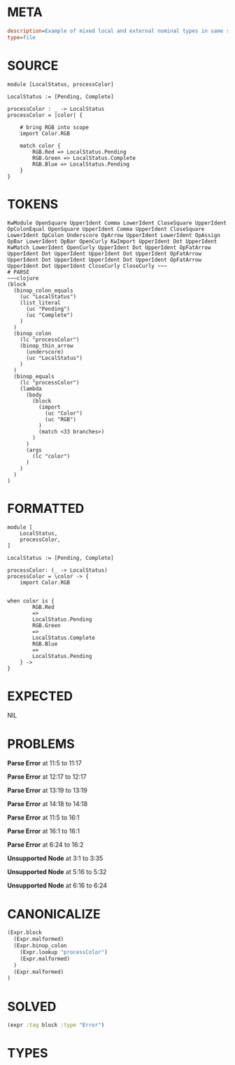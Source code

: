 # META
~~~ini
description=Example of mixed local and external nominal types in same scope
type=file
~~~
# SOURCE
~~~roc
module [LocalStatus, processColor]

LocalStatus := [Pending, Complete]

processColor : _ -> LocalStatus
processColor = |color| {

    # bring RGB into scope
    import Color.RGB

    match color {
        RGB.Red => LocalStatus.Pending
        RGB.Green => LocalStatus.Complete
        RGB.Blue => LocalStatus.Pending
    }
}
~~~
# TOKENS
~~~text
KwModule OpenSquare UpperIdent Comma LowerIdent CloseSquare UpperIdent OpColonEqual OpenSquare UpperIdent Comma UpperIdent CloseSquare LowerIdent OpColon Underscore OpArrow UpperIdent LowerIdent OpAssign OpBar LowerIdent OpBar OpenCurly KwImport UpperIdent Dot UpperIdent KwMatch LowerIdent OpenCurly UpperIdent Dot UpperIdent OpFatArrow UpperIdent Dot UpperIdent UpperIdent Dot UpperIdent OpFatArrow UpperIdent Dot UpperIdent UpperIdent Dot UpperIdent OpFatArrow UpperIdent Dot UpperIdent CloseCurly CloseCurly ~~~
# PARSE
~~~clojure
(block
  (binop_colon_equals
    (uc "LocalStatus")
    (list_literal
      (uc "Pending")
      (uc "Complete")
    )
  )
  (binop_colon
    (lc "processColor")
    (binop_thin_arrow
      (underscore)
      (uc "LocalStatus")
    )
  )
  (binop_equals
    (lc "processColor")
    (lambda
      (body
        (block
          (import
            (uc "Color")
            (uc "RGB")
          )
          (match <33 branches>)
        )
      )
      (args
        (lc "color")
      )
    )
  )
)
~~~
# FORMATTED
~~~roc
module [
	LocalStatus,
	processColor,
]

LocalStatus := [Pending, Complete]

processColor: (_ -> LocalStatus)
processColor = \color -> {
	import Color.RGB
	

when color is {
		RGB.Red
		=>
		LocalStatus.Pending
		RGB.Green
		=>
		LocalStatus.Complete
		RGB.Blue
		=>
		LocalStatus.Pending
	} -> 
}
~~~
# EXPECTED
NIL
# PROBLEMS
**Parse Error**
at 11:5 to 11:17

**Parse Error**
at 12:17 to 12:17

**Parse Error**
at 13:19 to 13:19

**Parse Error**
at 14:18 to 14:18

**Parse Error**
at 11:5 to 16:1

**Parse Error**
at 16:1 to 16:1

**Parse Error**
at 6:24 to 16:2

**Unsupported Node**
at 3:1 to 3:35

**Unsupported Node**
at 5:16 to 5:32

**Unsupported Node**
at 6:16 to 6:24

# CANONICALIZE
~~~clojure
(Expr.block
  (Expr.malformed)
  (Expr.binop_colon
    (Expr.lookup "processColor")
    (Expr.malformed)
  )
  (Expr.malformed)
)
~~~
# SOLVED
~~~clojure
(expr :tag block :type "Error")
~~~
# TYPES
~~~roc
~~~
